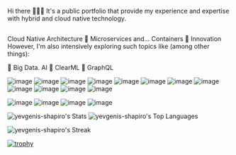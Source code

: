 Hi there 👋👋👋 It's a public portfolio that provide my experience and expertise with hybrid and cloud native technology.

##
Cloud Native Architecture 🔹 Microservices and... Containers 🔹 Innovation 
However, I'm also intensively exploring such topics like (among other things):

🔹 Big Data. AI
🔹 ClearML
🔹 GraphQL






![image](https://user-images.githubusercontent.com/23049337/220771451-523b2f85-9f2a-4ce9-a65a-fc3a28398fce.png)
![image](https://user-images.githubusercontent.com/23049337/220771323-409d6613-f014-4a13-bbb0-4801e06478a0.png)
![image](https://user-images.githubusercontent.com/23049337/220771651-ea10173d-e5ed-443d-bb4c-9307fa50fc46.png)
![image](https://user-images.githubusercontent.com/23049337/220773006-9f54e963-a282-4708-8639-bf39cd29ed54.png)
![image](https://user-images.githubusercontent.com/23049337/220775811-39e317aa-909e-4e9e-a148-b7cc713b0392.png)
![image](https://camo.githubusercontent.com/43962ea76518cc3d0819b0206791ae36c28ccc369f99f412379914f42431c025/68747470733a2f2f696d672e736869656c64732e696f2f62616467652f76657263656c2d2532333030303030302e7376673f7374796c653d666f722d7468652d6261646765266c6f676f3d76657263656c266c6f676f436f6c6f723d7768697465)
![image](https://camo.githubusercontent.com/cfb4dfc8ebbd3142ad1d68b18513d968429615d4c8cf16f68de71df188effe6b/68747470733a2f2f696d672e736869656c64732e696f2f62616467652f4170616368652532304b61666b612d3030303f7374796c653d666f722d7468652d6261646765266c6f676f3d6170616368656b61666b61)
![image](https://camo.githubusercontent.com/ec9b2bbaccf6915a29050ce24c10cd9b481b0c41b0bf5194add3e69f49a9be3c/68747470733a2f2f696d672e736869656c64732e696f2f62616467652f4d6f6e676f44422d2532333465613934622e7376673f7374796c653d666f722d7468652d6261646765266c6f676f3d6d6f6e676f6462266c6f676f436f6c6f723d7768697465)
![image](https://camo.githubusercontent.com/d39f98e5f22de18187cdd6600398884869c8beb344b8b78ab34a685721cf8b1a/68747470733a2f2f696d672e736869656c64732e696f2f62616467652f676974687562253230616374696f6e732d2532333236373145352e7376673f7374796c653d666f722d7468652d6261646765266c6f676f3d676974687562616374696f6e73266c6f676f436f6c6f723d7768697465)
![image](https://camo.githubusercontent.com/94d83dc5838e2784bee25fe9e019bc2fda128676f32cef2f06baa0f6f3849b8c/68747470733a2f2f696d672e736869656c64732e696f2f62616467652f6769742d2532334630353033332e7376673f7374796c653d666f722d7468652d6261646765266c6f676f3d676974266c6f676f436f6c6f723d7768697465)
![image](https://camo.githubusercontent.com/919cb904a0ba20cc6dacace39614dec6098934cf2311969bce016081d72883c9/68747470733a2f2f696d672e736869656c64732e696f2f62616467652f417061636865253230537061726b2d4644454532313f7374796c653d666f722d7468652d6261646765266c6f676f3d617061636865737061726b266c6f676f436f6c6f723d626c61636b)
![image](https://camo.githubusercontent.com/47bdcbb710332724072c75913b37203a44c0b6b299fcbd16b9b5b79489a5c76b/68747470733a2f2f696d672e736869656c64732e696f2f62616467652f417061636865253230416972666c6f772d3031374345453f7374796c653d666f722d7468652d6261646765266c6f676f3d417061636865253230416972666c6f77266c6f676f436f6c6f723d7768697465)

![image](https://camo.githubusercontent.com/923d8f0897e70d893e7095caa39c360a3472c9cb3a6508a4a7cf28f1de5dcdcc/68747470733a2f2f696d672e736869656c64732e696f2f62616467652f6d657461626173652d3243413545303f7374796c653d666f722d7468652d6261646765266c6f676f3d6d65746162617365266c6f676f436f6c6f723d7768697465)
![image](https://camo.githubusercontent.com/f70146b5bffc76ec5536a2ce54bd5493ff46685573d77a0015fd1a39856be31c/68747470733a2f2f696d672e736869656c64732e696f2f62616467652f7472696e6f2d3243413545303f7374796c653d666f722d7468652d6261646765266c6f676f3d7472696e6f266c6f676f436f6c6f723d7768697465)
![image](https://camo.githubusercontent.com/e49c556641446294ac28cb557df78eb7548a7be8d27ddb7c97de9ebb1734fc24/68747470733a2f2f696d672e736869656c64732e696f2f62616467652f67726166616e612d3243413545303f7374796c653d666f722d7468652d6261646765266c6f676f3d67726166616e61266c6f676f436f6c6f723d7768697465)
![image](https://camo.githubusercontent.com/5a182e972ab8b496196c50c5439735a3007c1ece78570f89203043c8dedd11e4/68747470733a2f2f696d672e736869656c64732e696f2f62616467652f6b6962616e612d3243413545303f7374796c653d666f722d7468652d6261646765266c6f676f3d6b6962616e61266c6f676f436f6c6f723d7768697465)


![yevgenis-shapiro's Stats](https://github-readme-stats.vercel.app/api?username=yevgenis-shapiro&theme=default&show_icons=true&hide_border=false&count_private=false)
![yevgenis-shapiro's Top Languages](https://github-readme-stats.vercel.app/api/top-langs/?username=yevgenis-shapiro&theme=default&show_icons=true&hide_border=true&layout=compact)

![yevgenis-shapiro's Streak](https://github-readme-streak-stats.herokuapp.com/?user=yevgenis-shapiro&theme=default&hide_border=true)

[![trophy](https://github-profile-trophy.vercel.app/?username=ryo-ma)](https://github.com/yevgenis-shapiro/github-profile-trophy)


